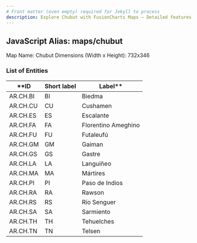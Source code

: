 ```yaml
---
# Front matter (even empty) required for Jekyll to process
description: Explore Chubut with FusionCharts Maps – Detailed features for seamless integration. Try now & enhance your data visualization today! 
---
```


## JavaScript Alias: maps/chubut

Map Name: Chubut
Dimensions (Width x Height): 732x346

### List of Entities

**ID  | Short label | Label**
---|---|---|      
AR.CH.BI  | BI          | Biedma              
AR.CH.CU  | CU          | Cushamen            
AR.CH.ES  | ES          | Escalante           
AR.CH.FA  | FA          | Florentino Ameghino 
AR.CH.FU  | FU          | Futaleufú           
AR.CH.GM  | GM          | Gaiman              
AR.CH.GS  | GS          | Gastre              
AR.CH.LA  | LA          | Languiñeo           
AR.CH.MA  | MA          | Mártires            
AR.CH.PI  | PI          | Paso de Indios      
AR.CH.RA  | RA          | Rawson              
AR.CH.RS  | RS          | Río Senguer         
AR.CH.SA  | SA          | Sarmiento           
AR.CH.TH  | TH          | Tehuelches          
AR.CH.TN  | TN          | Telsen              
